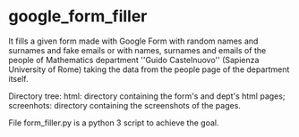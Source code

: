 # google_form_filler
It fills a given form made with Google Form with random names and surnames and fake emails or with names, surnames and emails of the people of Mathematics department ''Guido Castelnuovo'' (Sapienza University of Rome) taking the data from the people page of the department itself.

Directory tree:
html: directory containing the form's and dept's html pages;
screenhots: directory containing the screenshots of the pages.

File form_filler.py is a python 3 script to achieve the goal.
